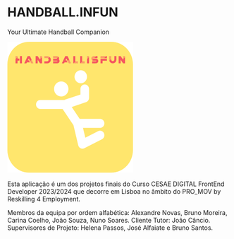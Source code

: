 # HANDBALL.INFUN
Your Ultimate Handball Companion

![react HANDBALL.ISFUN](/proj/src/assets/images/logo_hb03.png 'Handball.isfun')

Esta aplicação é um dos projetos finais do Curso CESAE DIGITAL FrontEnd Developer 2023/2024 que decorre em Lisboa no âmbito do PRO_MOV by Reskilling 4 Employment.

Membros da equipa por ordem alfabética: Alexandre Novas, Bruno Moreira, Carina Coelho, João Souza, Nuno Soares. Cliente Tutor: João Câncio. Supervisores de Projeto: Helena Passos, José Alfaiate e Bruno Santos.